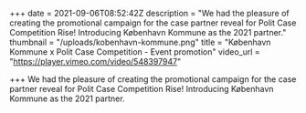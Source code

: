 +++
date = 2021-09-06T08:52:42Z
description = "We had the pleasure of creating the promotional campaign for the case partner reveal for Polit Case Competition Rise! Introducing København Kommune as the 2021 partner."
thumbnail = "/uploads/kobenhavn-kommune.png"
title = "København Kommune x Polit Case Competition                                                                - Event promotion"
video_url = "https://player.vimeo.com/video/548397947"

+++
We had the pleasure of creating the promotional campaign for the case partner reveal for Polit Case Competition Rise! Introducing København Kommune as the 2021 partner.